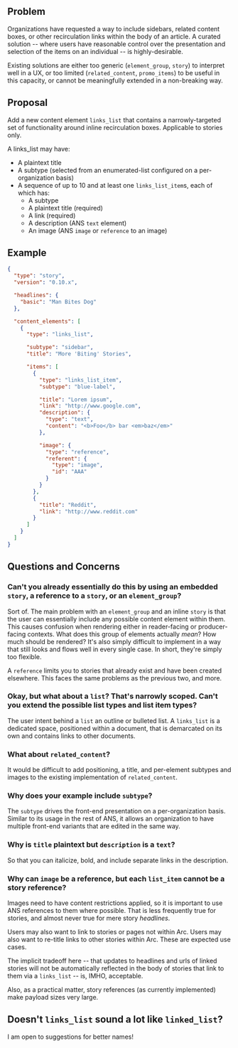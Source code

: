 ## Problem

Organizations have requested a way to include sidebars, related content boxes, or other recirculation links within the body of an article. A curated solution -- where users have reasonable control over the presentation and selection of the items on an individual -- is highly-desirable.

Existing solutions are either too generic (`element_group`, `story`) to interpret well in a UX, or too limited (`related_content`, `promo_items`) to be useful in this capacity, or cannot be meaningfully extended in a non-breaking way.


## Proposal

Add a new content element `links_list` that contains a narrowly-targeted set of functionality around inline recirculation boxes. Applicable to stories only.

A links_list may have:
* A plaintext title
* A subtype (selected from an enumerated-list configured on a per-organization basis)
* A sequence of up to 10 and at least one `links_list_item`s, each of which has:
    * A subtype
    * A plaintext title (required)
    * A link (required)
    * A description (ANS `text` element)
    * An image (ANS `image` or `reference` to an image)


## Example

```json
{
  "type": "story",
  "version": "0.10.x",

  "headlines": {
    "basic": "Man Bites Dog"
  },

  "content_elements": [
    {
      "type": "links_list",

      "subtype": "sidebar",
      "title": "More 'Biting' Stories",

      "items": [
        {
          "type": "links_list_item",
          "subtype": "blue-label",

          "title": "Lorem ipsum",
          "link": "http://www.google.com",
          "description": {
            "type": "text",
            "content": "<b>Foo</b> bar <em>baz</em>"
          },

          "image": {
            "type": "reference",
            "referent": {
              "type": "image",
              "id": "AAA"
            }
          }
        },
        {
          "title": "Reddit",
          "link": "http://www.reddit.com"
        }
      ]
    }
  ]
}
```

## Questions and Concerns

### Can't you already essentially do this by using an embedded `story`, a reference to a `story`, or an `element_group`?

Sort of. The main problem with an `element_group` and an inline `story` is that the user can essentially include any possible content element within them. This causes confusion when rendering either in reader-facing or producer-facing contexts. What does this group of elements actually *mean*? How much should be rendered? It's also simply difficult to implement in a way that still looks and flows well in every single case. In short, they're simply too flexible.

A `reference` limits you to stories that already exist and have been created elsewhere. This faces the same problems as the previous two, and more.

### Okay, but what about a `list`? That's narrowly scoped. Can't you extend the possible list types and list item types?

The user intent behind a `list` an outline or bulleted list. A `links_list` is a dedicated space, positioned within a document, that is demarcated on its own and contains links to other documents.

### What about `related_content`?

It would be difficult to add positioning, a title, and per-element subtypes and images to the existing implementation of `related_content`.

### Why does your example include `subtype`?

The `subtype` drives the front-end presentation on a per-organization basis. Similar to its usage in the rest of ANS, it allows an organization to have multiple front-end variants that are edited in the same way.

### Why is `title` plaintext but `description` is a `text`?

So that you can italicize, bold, and include separate links in the description.

### Why can `image` be a reference, but each `list_item` cannot be a story reference?

Images need to have content restrictions applied, so it is important to use ANS references to them where possible. That is less frequently true for stories, and almost never true for mere story *headlines*.

Users may also want to link to stories or pages not within Arc. Users may also want to re-title links to other stories within Arc. These are expected use cases.

The implicit tradeoff here -- that updates to headlines and urls of linked stories will not be automatically reflected in the body of stories that link to them via a `links_list` -- is, IMHO, acceptable.

Also, as a practical matter, story references (as currently implemented) make payload sizes very large.

## Doesn't `links_list` sound a lot like `linked_list`?

I am open to suggestions for better names!
